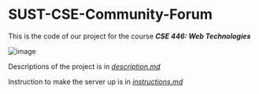# SUST-CSE-Community-Forum

This is the code of our project for the course  ***CSE 446: Web Technologies***

![image](https://user-images.githubusercontent.com/39720940/127362104-6e77704b-7eb1-48e5-ae26-a6267ca00084.png)

Descriptions of the project is in [*description.md*](https://github.com/BIJOY-SUST/SUST-CSE-Community-Forum/blob/master/description.md)

Instruction to make the server up is in [*instructions.md*](https://github.com/BIJOY-SUST/SUST-CSE-Community-Forum/blob/master/instructions.md)
